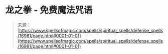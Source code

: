 <!--yml

category: 未分类

date: 2024-06-12 18:57:49

-->

# 龙之拳 - 免费魔法咒语

> 来源：[https://www.spellsofmagic.com/spells/spiritual_spells/defense_spells/16981/page.html#0001-01-01](https://www.spellsofmagic.com/spells/spiritual_spells/defense_spells/16981/page.html#0001-01-01)
